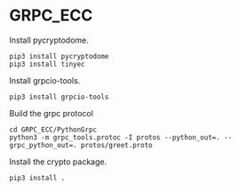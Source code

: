 # GRPC_ECC


Install pycryptodome. 
```
pip3 install pycryptodome
pip3 install tinyec
```

Install grpcio-tools. 
```
pip3 install grpcio-tools
```

Build the grpc protocol

```
cd GRPC_ECC/PythonGrpc
python3 -m grpc_tools.protoc -I protos --python_out=. --grpc_python_out=. protos/greet.proto
```

Install the crypto package. 
```cd ../Crypto
pip3 install .
```

